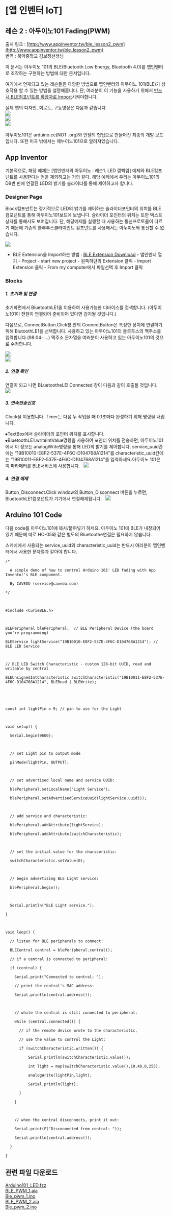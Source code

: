 # [앱 인벤터 IoT]
## 레슨 2 : 아두이노101 Fading(PWM)  
출처 링크 : [http://www.appinventor.tw/ble_lesson2_pwm](http://www.appinventor.tw/ble_lesson2_pwm)  
번역 : 북악중학교 김보정선생님  

이 문서는 아두이노 101의 BLE(Bluetooth Low Energy, Bluetooth 4.0)를 앱인벤터로 조작하는 구현하는 방법에 대한 문서입니다.  

여기에서 연재되고 있는 레슨들은 다양한 방법으로 앱인벤터와 아두이노 101(BLE)가 상호작용 할 수 있는 방법을 설명해줍니다. 단, 여러분이 이 기능을 사용하기 위해서 [반드시 BLE컴포넌트를 확장자로 Import](http://appinventor.mit.edu/extensions/)시켜야합니다.  

실제 앱의 디자인, 회로도, 구동영상은 다음과 같습니다.  
![](https://github.com/mtinet/arduino101Examples/blob/master/image/8.png?raw=true)  
![](https://github.com/mtinet/arduino101Examples/blob/master/image/16.png?raw=true)  
[![](https://github.com/mtinet/arduino101Examples/blob/master/image/9.png?raw=true)](https://youtu.be/ihMyDoxapBQ)  

아두이노101은 arduino.cc(NOT .org)와 인텔의 협업으로 만들어진 최종의 개발 보드입니다. 또한 미국 밖에서는 제누이노101으로 알려져있습니다.  


## App Inventor  
기본적으로, 해당 예제는 [앱인벤터와 아두이노 : 레슨1. LED 깜빡임] 예제와 BLE컴포넌트를 사용한다는 점을 제외하고는 거의 같다. 해당 예제에서 우리는 아두이노101의 D9번 핀에 연결된 LED의 밝기를 슬라이더를 통해 제어하고자 합니다.  


### Designer Page  
Block컴포넌트는 정기적으로 LED의 밝기를 제어하는 슬라이더포인터의 위치를 BLE 컴포넌트를 통해 아두이노101보드에 보냅니다. 슬라이더 포인터의 위치는 또한 텍스트상자를 통해서도 보여집니다. 단, 해당예제를 실행할 때 사용하는 통신프로토콜이 다르기 때문에 기존의 블루투스클라이언트 컴포넌트를 사용해서는 아두이노와 통신할 수 없습니다.  

![](https://github.com/mtinet/arduino101Examples/blob/master/image/10.png?raw=true)  

* BLE Extension을 Import하는 방법 : [BLE Extension Download](https://github.com/mtinet/arduino101Examples/blob/master/LEDBlink/edu.mit.appinventor.ble.BluetoothLE.aix) - 앱인벤터 열기 - Project - start new project - 왼쪽하단의 Extension 클릭 - Import Extension 클릭 - From my computer에서 파일선택 후 Import 클릭  


### Blocks  
##### 1. 초기화 및 연결  
초기화면에서 BluetoothLE1을 이용하여 사용가능한 디바이스를 검색합니다. (아두이노101이 전원이 연결되어 준비되어 있다면 감지될 것입니다.)  

다음으로, ConnectButton.Click창 안의 ConnectButton은 특정한 장치에 연결하기 위해 BlutoothLE1을 선택합니다. 사용하고 있는 아두이노101의 블루투스의 맥주소를 입력합니다.(98:04- ...) 맥주소 문자열을 여러분이 사용하고 있는 아두이노101의 것으로 수정합니다.  

![](https://github.com/mtinet/arduino101Examples/blob/master/image/11.png?raw=true)  
![](https://github.com/mtinet/arduino101Examples/blob/master/image/12.png?raw=true)  

##### 2. 연결 확인  
연결이 되고 나면 BLuetootheLE!.Connected 창이 다음과 같이 호출될 것입니다.  
![](https://github.com/mtinet/arduino101Examples/blob/master/image/13.png?raw=true)  

##### 3. 연속전송신호  
Clock을 이용합니다. Timer는 다음 두 작업을 매 0.1초마다 완성하기 위해 명령을 내립니다.  

 ⦁TextBox에서 슬라이더의 포인터 위치를 표시합니다.  
 ⦁BluetoothLE1.writeIntValue명령을 사용하여 포인터 위치를 전송하면, 아두이노101에서 이 정보는 analogWrite명령을 통해 LED의 밝기를 제어합니다. service_uuid칸에는 “19B10010-E8F2-537E-4F6C-D104768A1214″를 characteristic_uuid칸에는 “19B10011-E8F2-537E-4F6C-D104768A1214″를 입력하세요.아두이노 101은 이 파라메터를 BLE서비스에 사용합니다.  
![](https://github.com/mtinet/arduino101Examples/blob/master/image/14.png?raw=true)  


##### 4. 연결 해제  
Button_Disconnect.Click window의 Button_Disconnect 버튼을 누르면, BluetoothLE1컴포넌트가 기기에서 연결해제됩니다.  
![](https://github.com/mtinet/arduino101Examples/blob/master/image/15.png?raw=true)  



## Arduino 101 Code  

다음 code를 아두이노101에 복사/붙여넣기 하세요. 아두이노 101에 BLE가 내장되어 있기 때문에 따로 HC-05와 같은 별도의 Bluetoothe연결은 필요하지 않습니다.  

스케치에서 사용되는 service_uuid와 characteristic_uuid는 반드시 여러분이 앱인벤터에서 사용한 문자열과 같아야 합니다.  

```
/*   

  A simple demo of how to control Arduino 101' LED fading with App Inventor's BLE component.

  By CAVEDU (service@cavedu.com)

*/

 

#include <CurieBLE.h>

 

BLEPeripheral blePeripheral;  // BLE Peripheral Device (the board you're programming)

BLEService lightService("19B10010-E8F2-537E-4F6C-D104768A1214"); // BLE LED Service

 

// BLE LED Switch Characteristic - custom 128-bit UUID, read and writable by central

BLEUnsignedIntCharacteristic switchCharacteristic("19B10011-E8F2-537E-4F6C-D104768A1214", BLERead | BLEWrite);

 

 

const int lightPin = 9; // pin to use for the Light

 

void setup() {

  Serial.begin(9600);

 

  // set Light pin to output mode

  pinMode(lightPin, OUTPUT);

 

  // set advertised local name and service UUID:

  blePeripheral.setLocalName("Light Service");

  blePeripheral.setAdvertisedServiceUuid(lightService.uuid());

 

  // add service and characteristic:

  blePeripheral.addAttribute(lightService);

  blePeripheral.addAttribute(switchCharacteristic);

 

  // set the initial value for the characeristic:

  switchCharacteristic.setValue(0);

 

  // begin advertising BLE Light service:

  blePeripheral.begin();

 

  Serial.println("BLE Light service.");

}

 

void loop() {

  // listen for BLE peripherals to connect:

  BLECentral central = blePeripheral.central();

  // if a central is connected to peripheral:

  if (central) {

    Serial.print("Connected to central: ");

    // print the central's MAC address:

    Serial.println(central.address());

 

    // while the central is still connected to peripheral:

    while (central.connected()) {

      // if the remote device wrote to the characteristic,

      // use the value to control the Light:

      if (switchCharacteristic.written()) {

          Serial.println(switchCharacteristic.value());

          int light = map(switchCharacteristic.value(),10,49,0,255);

          analogWrite(lightPin,light);

          Serial.println(light);

      }

    }

 

    // when the central disconnects, print it out:

    Serial.print(F("Disconnected from central: "));

    Serial.println(central.address());

  }

} 
```

## 관련 파일 다운로드  
[Arduino101_LED.fzz](https://github.com/mtinet/arduino101Examples/blob/master/BLEFading/Arduino101_LED.fzz)  
[BLE_PWM_1.aia](https://github.com/mtinet/arduino101Examples/blob/master/BLEFading/Ble_pwm_1/BLE_PWM.aia)  
[Ble_pwm_1.ino](https://github.com/mtinet/arduino101Examples/blob/master/BLEFading/Ble_pwm_1/Ble_pwm.ino)  
[BLE_PWM_2.aia](https://github.com/mtinet/arduino101Examples/blob/master/BLEFading/Ble_pwm_2/BLE_PWM_2.aia)  
[Ble_pwm_2.ino](https://github.com/mtinet/arduino101Examples/blob/master/BLEFading/Ble_pwm_2/Ble_pwm_2.ino)  



